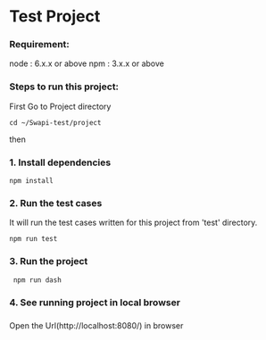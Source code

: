 # Test Project

### Requirement:
node : 6.x.x or above 
npm : 3.x.x or above

### Steps to run this project:

First Go to Project directory

```
cd ~/Swapi-test/project
```
then

### 1. Install dependencies
 

```
npm install
```
### 2. Run the test cases
 
It will run the test cases written for this project from 'test' directory.
```
npm run test
```
### 3. Run the project
```
 npm run dash
```

### 4. See running project in local browser 
 ###
Open the Url(http://localhost:8080/) in browser

